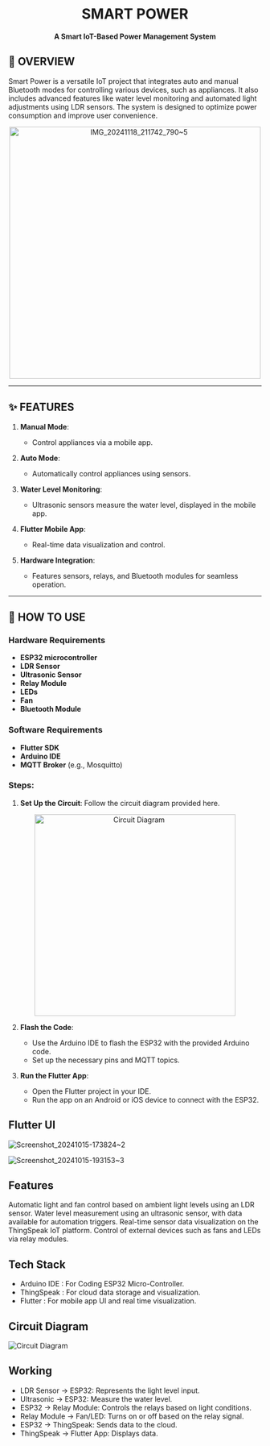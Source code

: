 <h1 align="center">SMART POWER</h1>

<p align="center">
  <b>A Smart IoT-Based Power Management System</b>
</p>

## 📜 OVERVIEW

Smart Power is a versatile IoT project that integrates auto and manual Bluetooth modes for controlling various devices, such as appliances. It also includes advanced features like water level monitoring and automated light adjustments using LDR sensors. The system is designed to optimize power consumption and improve user convenience.

<p align="center">
  <img src="https://github.com/user-attachments/assets/998fc8c0-da0b-4acd-bc8f-a62a7a74a074" alt="IMG_20241118_211742_790~5" width="500">
</p>

---

## ✨ FEATURES

1. **Manual Mode**:
   - Control appliances via a mobile app.

2. **Auto Mode**:
   - Automatically control appliances using sensors.

3. **Water Level Monitoring**:
   - Ultrasonic sensors measure the water level, displayed in the mobile app.

4. **Flutter Mobile App**:
   - Real-time data visualization and control.

5. **Hardware Integration**:
   - Features sensors, relays, and Bluetooth modules for seamless operation.

---
## 🚀 HOW TO USE

### Hardware Requirements
- **ESP32 microcontroller**
- **LDR Sensor**
- **Ultrasonic Sensor**
- **Relay Module**
- **LEDs**
- **Fan**
- **Bluetooth Module**

### Software Requirements
- **Flutter SDK**
- **Arduino IDE**
- **MQTT Broker** (e.g., Mosquitto)

### Steps:
1. **Set Up the Circuit**:
   Follow the circuit diagram provided here.
   
<p align="center">
  <img src="https://github.com/user-attachments/assets/7d6371a8-b8d9-4295-b440-538811d9f9f8" alt="Circuit Diagram" width="400">
</p>

2. **Flash the Code**:
   - Use the Arduino IDE to flash the ESP32 with the provided Arduino code.
   - Set up the necessary pins and MQTT topics.

3. **Run the Flutter App**:
   - Open the Flutter project in your IDE.
   - Run the app on an Android or iOS device to connect with the ESP32.




## **Flutter UI**

![Screenshot_20241015-173824~2](https://github.com/user-attachments/assets/220dd094-90dd-401d-97c8-dd7bdf289689)

![Screenshot_20241015-193153~3](https://github.com/user-attachments/assets/1344987f-9656-4444-a041-49bb23e89aac)


## **Features**

Automatic light and fan control based on ambient light levels using an LDR sensor.
Water level measurement using an ultrasonic sensor, with data available for automation triggers.
Real-time sensor data visualization on the ThingSpeak IoT platform.
Control of external devices such as fans and LEDs via relay modules.

## **Tech Stack**

* Arduino IDE : For Coding ESP32 Micro-Controller.
* ThingSpeak : For cloud data storage and visualization.
* Flutter : For mobile app UI and real time visualization.

## **Circuit Diagram**

![Circuit Diagram](https://github.com/user-attachments/assets/c3382b42-26e0-45c2-9836-cf9a9cdbbd9f)

## **Working**

* LDR Sensor → ESP32: Represents the light level input.
* Ultrasonic → ESP32: Measure the water level.
* ESP32 → Relay Module: Controls the relays based on light conditions.
* Relay Module → Fan/LED: Turns on or off based on the relay signal.
* ESP32 → ThingSpeak: Sends data to the cloud.
* ThingSpeak → Flutter App: Displays data.










